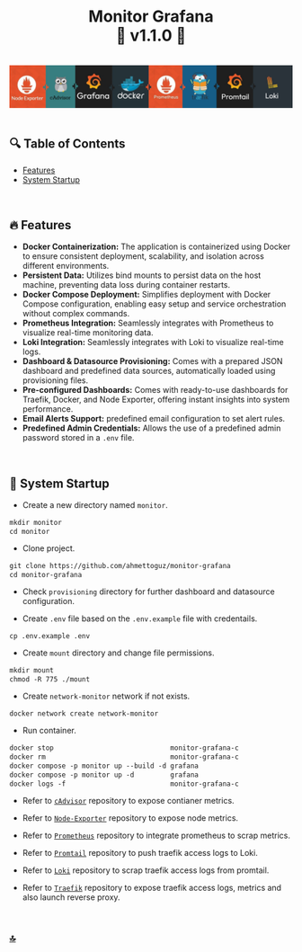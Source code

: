 <h1 id="top" align="center">Monitor Grafana <br/> 🚢 v1.1.0 🚢</h1>

<br>

<div align="center">
    <img width=auto src="assets/banner/banner.png">
</div>

<br>

## 🔍 Table of Contents

- [Features](#features)
- [System Startup](#system-startup)

<br/>

<h2 id="features">🔥 Features</h2>

- **Docker Containerization:** The application is containerized using Docker to ensure consistent deployment, scalability, and isolation across different environments.
- **Persistent Data:** Utilizes bind mounts to persist data on the host machine, preventing data loss during container restarts.
- **Docker Compose Deployment:** Simplifies deployment with Docker Compose configuration, enabling easy setup and service orchestration without complex commands.
- **Prometheus Integration:** Seamlessly integrates with Prometheus to visualize real-time monitoring data.
- **Loki Integration:** Seamlessly integrates with Loki to visualize real-time logs.
- **Dashboard & Datasource Provisioning:** Comes with a prepared JSON dashboard and predefined data sources, automatically loaded using provisioning files.
- **Pre-configured Dashboards:** Comes with ready-to-use dashboards for Traefik, Docker, and Node Exporter, offering instant insights into system performance.
- **Email Alerts Support:** predefined email configuration to set alert rules.
- **Predefined Admin Credentials:** Allows the use of a predefined admin password stored in a `.env` file.

<br/>

<h2 id="system-startup">🚀 System Startup</h2>

- Create a new directory named `monitor`.

```
mkdir monitor
cd monitor
```

- Clone project.

```
git clone https://github.com/ahmettoguz/monitor-grafana
cd monitor-grafana
```

- Check `provisioning` directory for further dashboard and datasource configuration.

- Create `.env` file based on the `.env.example` file with credentails.

```
cp .env.example .env
```

- Create `mount` directory and change file permissions.

```
mkdir mount
chmod -R 775 ./mount
```

- Create `network-monitor` network if not exists.

```
docker network create network-monitor
```

- Run container.

```
docker stop                             monitor-grafana-c
docker rm                               monitor-grafana-c
docker compose -p monitor up --build -d grafana
docker compose -p monitor up -d         grafana
docker logs -f                          monitor-grafana-c
```

- Refer to [`cAdvisor`](https://github.com/ahmettoguz/monitor-cadvisor) repository to expose contianer metrics.

- Refer to [`Node-Exporter`](https://github.com/ahmettoguz/monitor-node-exporter) repository to expose node metrics.

- Refer to [`Prometheus`](https://github.com/ahmettoguz/monitor-prometheus) repository to integrate prometheus to scrap metrics.

- Refer to [`Promtail`](https://github.com/ahmettoguz/monitor-promtail) repository to push traefik access logs to Loki.

- Refer to [`Loki`](https://github.com/ahmettoguz/monitor-loki) repository to scrap traefik access logs from promtail.

- Refer to [`Traefik`](https://github.com/ahmettoguz/core-traefik) repository to expose traefik access logs, metrics and also launch reverse proxy.

<br/>

### [🔝](#top)
